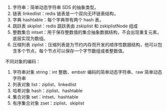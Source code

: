 1. 字符串：简单动态字符串 SDS 的抽象类型。
2. 链表 linkedlist：redis 链表是一个双向无环链表结构，
3. 字典 hashtable：每个字典带有两个 hash 表，
4. 跳跃表 skiplist：redis 跳跃表由 zskiplist 和 zskiplistNode 组成
5. 整数集合 intset：用于保存整数值的集合抽象数据结构，不会出现重复元素，底层实现为数组。
6. 压缩列表 ziplist：压缩列表是为节约内存而开发的顺序性数据结构，他可以包含多个节点，每个节点可以保存一个字节数组或者整数值。



不同对象的编码：

1. 字符串对象 string：int 整数、embstr 编码的简单动态字符串、raw 简单动态字符串
2. 列表对象 list：ziplist、linkedlist
3. 哈希对象 hash：ziplist、hashtable
4. 集合对象 set：intset、hashtable
5. 有序集合对象 zset：ziplist、skiplist

